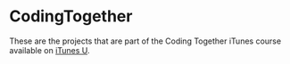 CodingTogether
==============

These are the projects that are part of the Coding Together iTunes course available on [iTunes U](http://itunes.apple.com/us/course/coding-together-apps-for-iphone/id537447071).